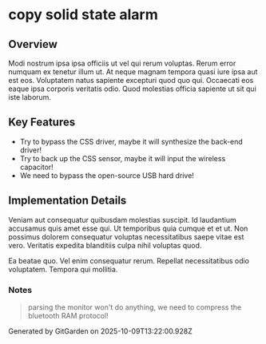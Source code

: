 # copy solid state alarm

## Overview
Modi nostrum ipsa ipsa officiis ut vel qui rerum voluptas. Rerum error numquam ex tenetur illum ut. At neque magnam tempora quasi iure ipsa aut est eos. Voluptatem natus sapiente excepturi quod quo qui. Occaecati eos eaque ipsa corporis veritatis odio. Quod molestias officia sapiente ut sit qui iste laborum.

## Key Features
- Try to bypass the CSS driver, maybe it will synthesize the back-end driver!
- Try to back up the CSS sensor, maybe it will input the wireless capacitor!
- We need to bypass the open-source USB hard drive!

## Implementation Details
Veniam aut consequatur quibusdam molestias suscipit. Id laudantium accusamus quis amet esse qui. Ut temporibus quia cumque et et ut. Non possimus dolorem consequatur voluptas necessitatibus saepe vitae est vero. Veritatis expedita blanditiis culpa nihil voluptas quod.
 Ea beatae quo. Vel enim consequatur rerum. Repellat necessitatibus odio voluptatem. Tempora qui mollitia.

### Notes
> parsing the monitor won't do anything, we need to compress the bluetooth RAM protocol!

Generated by GitGarden on 2025-10-09T13:22:00.928Z